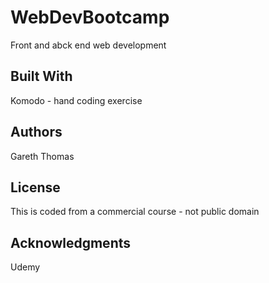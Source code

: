 # WebDevBootcamp

Front and abck end web development


## Built With

Komodo - hand coding exercise


## Authors

Gareth Thomas

## License

This is coded from a commercial course - not public domain

## Acknowledgments

Udemy
